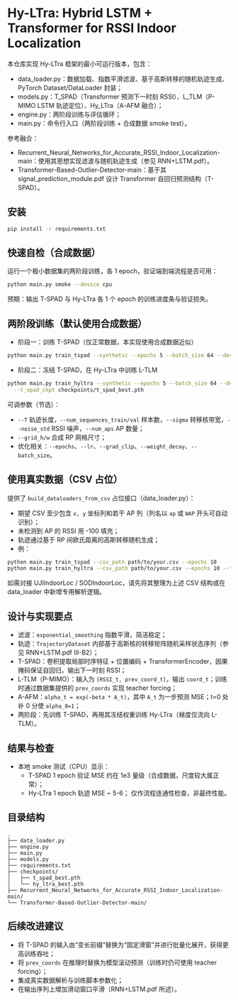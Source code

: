 # Hy-LTra: Hybrid LSTM + Transformer for RSSI Indoor Localization

本仓库实现 Hy-LTra 框架的最小可运行版本，包含：
- data_loader.py：数据加载、指数平滑滤波、基于高斯转移的随机轨迹生成、PyTorch Dataset/DataLoader 封装；
- models.py：T_SPAD（Transformer 预测下一时刻 RSSI）、L_TLM（P-MIMO LSTM 轨迹定位）、Hy_LTra（A-AFM 融合）；
- engine.py：两阶段训练与评估循环；
- main.py：命令行入口（两阶段训练 + 合成数据 smoke test）。

参考融合：
- Recurrent_Neural_Networks_for_Accurate_RSSI_Indoor_Localization-main：使用其思想实现滤波与随机轨迹生成（参见 RNN+LSTM.pdf）。
- Transformer-Based-Outlier-Detector-main：基于其 signal_prediction_module.pdf 设计 Transformer 自回归预测结构（T-SPAD）。


## 安装

```bash
pip install -r requirements.txt
```


## 快速自检（合成数据）
运行一个极小数据集的两阶段训练，各 1 epoch，验证端到端流程是否可用：

```bash
python main.py smoke --device cpu
```

预期：输出 T-SPAD 与 Hy-LTra 各 1 个 epoch 的训练进度条与验证损失。


## 两阶段训练（默认使用合成数据）
- 阶段一：训练 T-SPAD（仅正常数据，本实现使用合成数据近似）
```bash
python main.py train_tspad --synthetic --epochs 5 --batch_size 64 --device cuda
```
- 阶段二：冻结 T-SPAD，在 Hy-LTra 中训练 L-TLM
```bash
python main.py train_hyltra --synthetic --epochs 5 --batch_size 64 --device cuda \
  --t_spad_ckpt checkpoints/t_spad_best.pth
```

可调参数（节选）：
- `--T` 轨迹长度，`--num_sequences_train/val` 样本数，`--sigma` 转移核带宽，`--noise_std` RSSI 噪声，`--num_aps` AP 数量；
- `--grid_h/w` 合成 RP 网格尺寸；
- 优化相关：`--epochs`、`--lr`、`--grad_clip`、`--weight_decay`、`--batch_size`。


## 使用真实数据（CSV 占位）
提供了 `build_dataloaders_from_csv` 占位接口（data_loader.py）：
- 期望 CSV 至少包含 `x, y` 坐标列和若干 AP 列（列名以 `ap` 或 `WAP` 开头可自动识别）；
- 未检测到 AP 的 RSSI 用 -100 填充；
- 轨迹通过基于 RP 间欧氏距离的高斯转移随机生成；
- 例：
```bash
python main.py train_tspad --csv_path path/to/your.csv --epochs 10
python main.py train_hyltra --csv_path path/to/your.csv --epochs 10 --t_spad_ckpt checkpoints/t_spad_best.pth
```

如需对接 UJIIndoorLoc / SODIndoorLoc，请先将其整理为上述 CSV 结构或在 data_loader 中新增专用解析逻辑。


## 设计与实现要点
- 滤波：`exponential_smoothing` 指数平滑，简洁稳定；
- 轨迹：`TrajectoryDataset` 内部基于高斯核的转移矩阵随机采样状态序列（参见 RNN+LSTM.pdf III-B2）；
- T-SPAD：卷积提取局部时序特征 + 位置编码 + TransformerEncoder，因果掩码保证自回归，输出下一时刻 RSSI；
- L-TLM（P-MIMO）：输入为 `[RSSI_t, prev_coord_t]`，输出 `coord_t`；训练时通过数据集提供的 `prev_coords` 实现 teacher forcing；
- A-AFM：`alpha_t = exp(-beta * A_t)`，其中 `A_t` 为一步预测 MSE；t=0 处补 0 分使 `alpha_0=1`；
- 两阶段：先训练 T-SPAD，再用其冻结权重训练 Hy-LTra（梯度仅流向 L-TLM）。


## 结果与检查
- 本地 smoke 测试（CPU）显示：
  - T-SPAD 1 epoch 验证 MSE 约在 1e3 量级（合成数据，尺度较大属正常）；
  - Hy-LTra 1 epoch 轨迹 MSE ~ 5-6；
 仅作流程连通性检查，非最终性能。


## 目录结构
```
.
├── data_loader.py
├── engine.py
├── main.py
├── models.py
├── requirements.txt
├── checkpoints/
│   ├── t_spad_best.pth
│   └── hy_ltra_best.pth
├── Recurrent_Neural_Networks_for_Accurate_RSSI_Indoor_Localization-main/
└── Transformer-Based-Outlier-Detector-main/
```


## 后续改进建议
- 将 T-SPAD 的输入由“变长前缀”替换为“固定滑窗”并进行批量化展开，获得更高训练吞吐；
- 将 `prev_coords` 在推理时替换为模型滚动预测（训练时仍可使用 teacher forcing）；
- 集成真实数据解析与训练脚本参数化；
- 在输出序列上增加滑动窗口平滑（RNN+LSTM.pdf 所述）。

